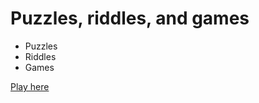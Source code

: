 # Puzzles, riddles, and games
- Puzzles
- Riddles
- Games

[Play here](https://slowerthanlightspeed.github.io/first_beta.html)
<!-- **Bold** and _Italic_ and `Code` text -->

<!-- [Link](url) and ![Image](src) -->
<!-- 
```markdown

```
-->
